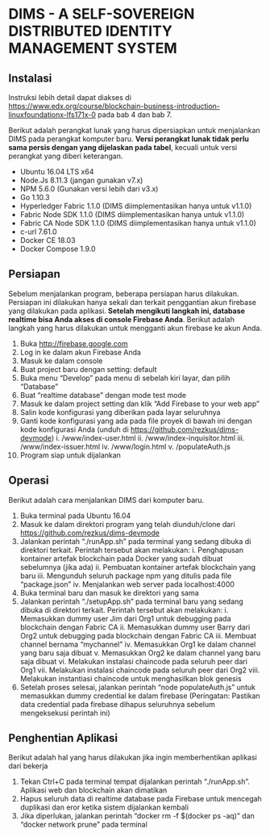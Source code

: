 # DIMS - A SELF-SOVEREIGN DISTRIBUTED IDENTITY MANAGEMENT SYSTEM


## Instalasi
Instruksi lebih detail dapat diakses di https://www.edx.org/course/blockchain-business-introduction-linuxfoundationx-lfs171x-0 pada bab 4 dan bab 7.

Berikut adalah perangkat lunak yang harus dipersiapkan untuk menjalankan DIMS pada perangkat komputer baru. **Versi perangkat lunak tidak perlu sama persis dengan yang dijelaskan pada tabel**, kecuali untuk versi perangkat yang diberi keterangan.

* Ubuntu 16.04 LTS x64
* Node.Js 8.11.3 (jangan gunakan v7.x)
* NPM 5.6.0 (Gunakan versi lebih dari v3.x)
* Go 1.10.3
* Hyperledger Fabric 1.1.0 (DIMS diimplementasikan hanya untuk v1.1.0)
* Fabric Node SDK 1.1.0 (DIMS diimplementasikan hanya untuk v1.1.0)
* Fabric CA Node SDK 1.1.0 (DIMS diimplementasikan hanya untuk v1.1.0)
* c-url 7.61.0
* Docker CE 18.03
* Docker Compose 1.9.0


## Persiapan
Sebelum menjalankan program, beberapa persiapan harus dilakukan. Persiapan ini dilakukan hanya sekali dan terkait penggantian akun firebase yang dilakukan pada aplikasi. **Setelah mengikuti langkah ini, database realtime bisa Anda akses di console Firebase Anda**. Berikut adalah langkah yang harus dilakukan untuk mengganti akun firebase ke akun Anda.
  1. Buka http://firebase.google.com
  2. Log in ke dalam akun Firebase Anda
  3. Masuk ke dalam console
  4. Buat project baru dengan setting: default
  5. Buka menu “Develop” pada menu di sebelah kiri layar, dan pilih “Database”
  6. Buat “realtime database” dengan mode test mode
  7. Masuk ke dalam project setting dan klik “Add Firebase to your web app”
  8. Salin kode konfigurasi yang diberikan pada layar seluruhnya
  9. Ganti kode konfigurasi yang ada pada file proyek di bawah ini dengan kode konfigurasi Anda (unduh di https://github.com/rezkus/dims-devmode)
      i. /www/index-user.html
      ii. /www/index-inquisitor.html
      iii. /www/index-issuer.html
      iv. /www/login.html
      v. /populateAuth.js
  10. Program siap untuk dijalankan


## Operasi
Berikut adalah cara menjalankan DIMS dari komputer baru.
  1. Buka terminal pada Ubuntu 16.04
  2. Masuk ke dalam direktori program yang telah diunduh/clone dari https://github.com/rezkus/dims-devmode
  3. Jalankan perintah “./runApp.sh” pada terminal yang sedang dibuka di direktori terkait. Perintah tersebut akan melakukan:
      i. Penghapusan kontainer artefak blockchain pada Docker yang sudah dibuat sebelumnya (jika ada)
      ii. Pembuatan kontainer artefak blockchain yang baru
      iii. Mengunduh seluruh package npm yang ditulis pada file “package.json”
      iv. Menjalankan web server pada localhost:4000
  4. Buka terminal baru dan masuk ke direktori yang sama
  5. Jalankan perintah “./setupApp.sh” pada terminal baru yang sedang dibuka di direktori terkait. Perintah tersebut akan melakukan:
      i. Memasukkan dummy user Jim dari Org1 untuk debugging pada blockchain dengan Fabric CA
      ii. Memasukkan dummy user Barry dari Org2 untuk debugging pada blockchain dengan Fabric CA
      iii. Membuat channel bernama “mychannel”
      iv. Memasukkan Org1 ke dalam channel yang baru saja dibuat
      v. Memasukkan Org2 ke dalam channel yang baru saja dibuat
      vi. Melakukan instalasi chaincode pada seluruh peer dari Org1
      vii. Melakukan instalasi chaincode pada seluruh peer dari Org2
      viii. Melakukan instantiasi chaincode untuk menghasilkan blok genesis
  6. Setelah proses selesai, jalankan perintah “node populateAuth.js” untuk memasukkan dummy credential ke dalam firebase (Peringatan: Pastikan data credential pada firebase dihapus seluruhnya sebelum mengeksekusi perintah ini)


## Penghentian Aplikasi
Berikut adalah hal yang harus dilakukan jika ingin memberhentikan aplikasi dari bekerja
  1. Tekan Ctrl+C pada terminal tempat dijalankan perintah “./runApp.sh”. Aplikasi web dan blockchain akan dimatikan
  2. Hapus seluruh data di realtime database pada Firebase untuk mencegah duplikasi dan eror ketika sistem dijalankan kembali
  3. Jika diperlukan, jalankan perintah “docker rm -f $(docker ps -aq)” dan “docker network prune” pada terminal
